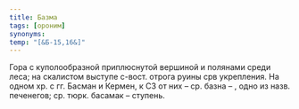 ```yaml
---
title: Базма
tags: [ороним]
synonyms:
temp: "[&Б-15,16&]"
---
```


Гора с куполообразной приплюснутой вершиной и полянами среди леса; на скалистом
выступе с-вост. отрога руины срв укрепления. На одном хр. с гг. Басман и Кермен,
к СЗ от них – ср. базна – , одно из назв. печенегов; ср. тюрк. басамак –
ступень.
